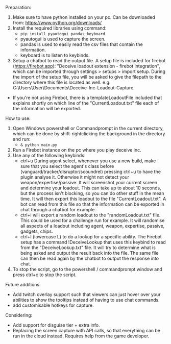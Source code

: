 Preparation:
1. Make sure to have python installed on your pc. Can be downloaded from: https://www.python.org/downloads/
2. Install the required libraries using command:
    - `pip install pyautogui pandas keyboard`
    - pyautogui is used to capture the screen.
    - pandas is used to easily read the csv files that contain the information.
    - keyboard is to listen to keybinds.
3. Setup a chatbot to read the output file. A setup file is included for firebot (https://firebot.app): "Deceive loadout extension - firebot integration", which can be imported through settings > setups > import setup. During the import of the setup file, you will be asked to give the filepath to the directory where this file is located as well. e.g. C:\Users\User\Documents\Deceive-Inc-Loadout-Capture. 
- If you're not using Firebot, there is a templateLoadoutFile included that explains shortly on which line of the "CurrentLoadout.txt" file each of the information will be exported.

How to use:

1. Open Windows powershell or Commandprompt in the current directory, which can be done by shift-rightclicking the background in the directory and run:
    - `& python main.py`
2. Run a Firebot instance on the pc where you play deceive inc. 
3. Use any of the following keybinds:
    - ctrl+u During agent select, whenever you use a new build, make sure that you select the agent's class before (vanguard/tracker/disruptor/scoundrel) pressing ctrl+u to have the plugin analyse it. Otherwise it might not detect your weapon/expertise/passive. It will screenshot your current screen and determine your loadout. This can take up to about 10 seconds, but the process isn't blocking, so you can do other stuff in the mean time. It will then export this loadout to the file "CurrentLoadout.txt". A bot can read from this file so that the information can be exported in chat through a chatbot for example.
    - ctrl+i will export a random loadout to the "randomLoadout.txt" file. This could be used for a challenge run for example. It will randomise all aspects of a loadout including agent, weapon, expertise, passive, gadgets, chips. 
    - ctrl+l (lowercase L) to do a lookup for a specific ability. The Firebot setup has a command !DeceiveLookup that uses this keybind to read from the "DeceiveLookup.txt" file. It will try to determine what is being asked and output the result back into the file. The same file can then be read again by the chatbot to output the response into chat. 
4. To stop the script, go to the powershell / commandprompt window and press ctrl+c to stop the script.



Future additions:
- Add twitch overlay support such that viewers can just hover over your abilities to show the tooltips instead of having to use chat commands.
- add customisable hotkeys for capture.

Considering:
- Add support for disguise tier + extra info. 
- Replacing the screen capture with API calls, so that everything can be run in the cloud instead. Requires help from the game developer. 

